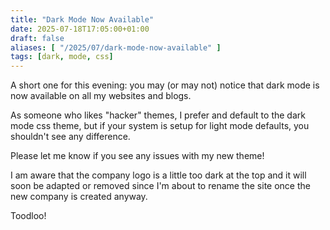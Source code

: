 ```yaml
---
title: "Dark Mode Now Available"
date: 2025-07-18T17:05:00+01:00
draft: false
aliases: [ "/2025/07/dark-mode-now-available" ]
tags: [dark, mode, css]
---
```


A short one for this evening: you may (or may not) notice that dark mode is now available on all my websites and blogs.

As someone who likes "hacker" themes, I prefer and default to the dark mode css theme, but if your system is setup for light mode defaults, you shouldn't see any difference.

Please let me know if you see any issues with my new theme!

I am aware that the company logo is a little too dark at the top and it will soon be adapted or removed since I'm about to rename the site once the new company is created anyway.

Toodloo!